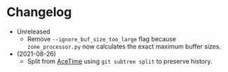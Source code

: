 # Changelog

* Unreleased
    * Remove `--ignore_buf_size_too_large` flag because `zone_processor.py`
      now calculates the exact maximum buffer sizes.
* (2021-08-26)
    * Split from [AceTime](https://github.com/bxparks/AceTime) using `git
      subtree split` to preserve history.
